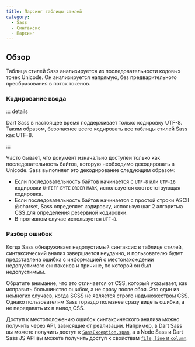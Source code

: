 ```yaml
---
title: Парсинг таблицы стилей
category:
  - Sass
  - Синтаксис
  - Парсинг
---
```


## Обзор

Таблица стилей Sass анализируется из последовательности кодовых точек Unicode. Он анализируется напрямую, без предварительного преобразования в поток токенов.

### Кодирование ввода

::: details <Status :data="{ feature: false, dart: false, lib: true, ruby: true }" />

Dart Sass в настоящее время поддерживает только кодировку UTF-8. Таким образом, безопаснее всего кодировать все таблицы стилей Sass как UTF-8.

:::

Часто бывает, что документ изначально доступен только как последовательность байтов, которую необходимо декодировать в Unicode. Sass выполняет это декодирование следующим образом:

- Если последовательность байтов начинается с `UTF-8` или `UTF-16` кодировки `U+FEFF` `BYTE` `ORDER` `MARK`, используется соответствующая кодировка.
- Если последовательность байтов начинается с простой строки ASCII @charset, Sass определяет кодировку, используя шаг 2 алгоритма CSS для определения резервной кодировки.
- В противном случае используется `UTF-8`.

### Разбор ошибок

Когда Sass обнаруживает недопустимый синтаксис в таблице стилей, синтаксический анализ завершается неудачно, и пользователю будет представлена ошибка с информацией о местонахождении недопустимого синтаксиса и причине, по которой он был недопустимым.

Обратите внимание, что это отличается от CSS, который указывает, как исправить большинство ошибок, а не сразу после сбоя. Это один из немногих случаев, когда SCSS не является строго надмножеством CSS. Однако пользователям Sass гораздо полезнее сразу видеть ошибки, а не передавать их в вывод CSS.

Доступ к местоположению ошибок синтаксического анализа можно получить через API, зависящие от реализации. Например, в Dart Sass вы можете получить доступ к [`SassException.span`](https://pub.dartlang.org/documentation/sass/latest/sass/SassException/span.html), а в Node Sass и Dart Sass JS API вы можете получить доступ к свойствам [`file`, `line` и `column`](https://github.com/sass/node-sass#error-object).

<script setup>
import Status from "@components/refs/web/layouts/sass/Status.vue";
</script>
